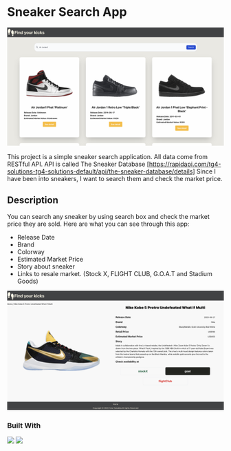 # Sneaker Search App

![App Image](src/pics/Screen%20Shot%202022-07-05%20at%2021.25.19.png
)

This project is a simple sneaker search application.
All data come from RESTful API.
API is called The Sneaker Database [https://rapidapi.com/tg4-solutions-tg4-solutions-default/api/the-sneaker-database/details]
Since I have been into sneakers, I want to search them and check the market price.

## Description

You can search any sneaker by using search box and check the market price they are sold.
Here are what you can see through this app:
* Release Date
* Brand
* Colorway
* Estimated Market Price
* Story about sneaker
* Links to resale market. (Stock X, FLIGHT CLUB, G.O.A.T and Stadium Goods)

![Detail Page](src/pics/SneakerDetailPage.png
)

### Built With

<img src="https://img.shields.io/badge/-React-555.svg?logo=react&style=for-the-badge">
<img src="https://img.shields.io/badge/-Tailwindcss-545.svg?logo=tailwindcss&style=for-the-badge">

